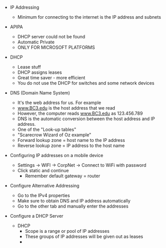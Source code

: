 - IP Addressing 
	- Minimum for connecting to the internet is the IP address and subnets 

- APIPA 
	- DHCP server could not be found 
	- Automatic Private 
	- ONLY FOR MICROSOFT PLATFORMS 

- DHCP 
	- Lease stuff
	- DHCP assigns leases 
	- Great time saver - more efficient
	- You do not use the DHCP for switches and some network devices 

- DNS (Domain Name System)
	- It's the web address for us. For example 
	- www.BC3.edu is the host address that we read
	- However, the computer reads www.BC3.edu as 123.456.789
	- DNS is the automatic conversion between the host address and IP address. 
	- One of the "Look-up tables" 
	- "Scarecrow Wizard of Oz example"
	- Forward lookup zone = host name to the IP address
	- Reverse lookup zone = IP address to the host name 

- Configuring IP addresses on a mobile device 
	- Settings -> WIFI -> CorpNet -> Connect to WiFi with password
	- Click static and continue 
		- Remember default gateway = router 

- Configure Alternative Addressing 
	- Go to the IPv4 properties
	- Make sure to obtain DNS and IP address automatically
	- Go to the other tab and manually enter the addresses 

- Configure a DHCP Server
	- DHCP
		- Scope is a range or pool of IP addresses
		- These groups of IP addresses will be given out as leases 
		- 
